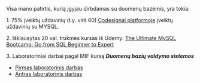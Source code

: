 Visa mano patirtis, kurią įgyjau dirbdamas su duomenų bazėmis, yra tokia:

1\. 75\% įveiktų uždavinių (t.y. virš 60) [Codesignal platformoje](https://codesignal.com/) įveiktų uždavinių su MYSQL.

2\. Išklausytas 20 val. trukmės kursas iš Udemy: [The Ultimate MySQL Bootcamp: Go from SQL Beginner to Expert](https://www.udemy.com/course/the-ultimate-mysql-bootcamp-go-from-sql-beginner-to-expert/)

3\. Laboratoriniai darbai pagal MIF kursą ***Duomenų bazių valdymo sistemos***

* [Pirmas laboratorinis darbas](DBVS1.ipynb)
* [Antras laboratorinis darbas](DBVS2.ipynb)



